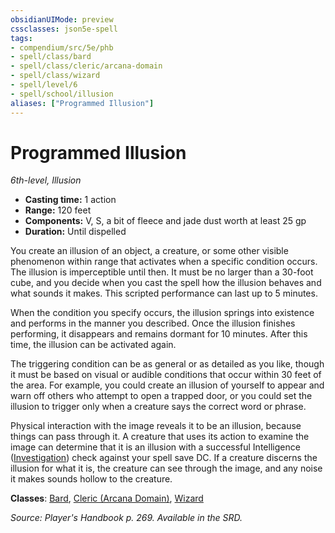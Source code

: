 ```yaml
---
obsidianUIMode: preview
cssclasses: json5e-spell
tags:
- compendium/src/5e/phb
- spell/class/bard
- spell/class/cleric/arcana-domain
- spell/class/wizard
- spell/level/6
- spell/school/illusion
aliases: ["Programmed Illusion"]
---
```

# Programmed Illusion
*6th-level, Illusion*  

- **Casting time:** 1 action
- **Range:** 120 feet
- **Components:** V, S, a bit of fleece and jade dust worth at least 25 gp
- **Duration:** Until dispelled

You create an illusion of an object, a creature, or some other visible phenomenon within range that activates when a specific condition occurs. The illusion is imperceptible until then. It must be no larger than a 30-foot cube, and you decide when you cast the spell how the illusion behaves and what sounds it makes. This scripted performance can last up to 5 minutes.

When the condition you specify occurs, the illusion springs into existence and performs in the manner you described. Once the illusion finishes performing, it disappears and remains dormant for 10 minutes. After this time, the illusion can be activated again.

The triggering condition can be as general or as detailed as you like, though it must be based on visual or audible conditions that occur within 30 feet of the area. For example, you could create an illusion of yourself to appear and warn off others who attempt to open a trapped door, or you could set the illusion to trigger only when a creature says the correct word or phrase.

Physical interaction with the image reveals it to be an illusion, because things can pass through it. A creature that uses its action to examine the image can determine that it is an illusion with a successful Intelligence ([Investigation](5E2014官方资源/规则/skills.md#Investigation)) check against your spell save DC. If a creature discerns the illusion for what it is, the creature can see through the image, and any noise it makes sounds hollow to the creature.

**Classes**: [Bard](5E2014官方资源/classes/bard.md), [Cleric (Arcana Domain)](5E2014官方资源/classes/cleric-arcana-domain-scag.md), [Wizard](5E2014官方资源/classes/wizard.md)

*Source: Player's Handbook p. 269. Available in the SRD.*